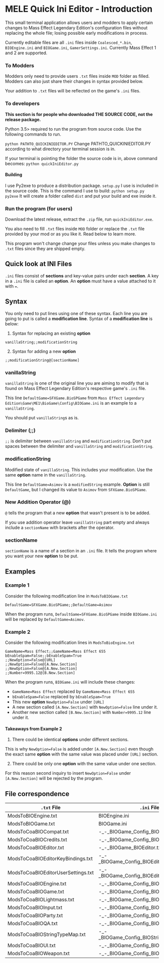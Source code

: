 # MELE Quick Ini Editor - Introduction
This small terminal application allows users and modders to apply certain changes to
Mass Effect Legendary Edition's configuration files without replacing the whole file; losing possible early modifications in process.

Currently editable files are all `.ini` files inside `Coalesced_*.bin`, `BIOEngine.ini` and `BIOGame.ini`, `GamerSettings.ini`. Currently Mass Effect 1 and 2 are supported. 

### To Modders
Modders only need to provide users `.txt` files inside `MOD` folder as filled. Modders can also just share their changes in syntax provided below.

Your addition to `.txt` files will be reflected on the game's `.ini` files.

### To developers
**This section is for people who downloaded THE SOURCE CODE, not the release package.**

Python 3.5> required to run the program from source code. Use the following commands to run.

`python PATHTO_QUICKINIEDITOR.PY` Change PATHTO_QUICKINIEDITOR.PY according to what directory your terminal session is in. 

If your terminal is pointing the folder the source code is in, above command becomes:
```python quickIniEditor.py```

#### Building

I use Py2exe to produce a distribution package. `setup.py` I use is included in the source code.
This is the command I use to build:
```python setup.py py2exe```
It will create a folder called `dist` and put your build and exe inside it.

### Run the program (for users)
Download the latest release, extract the `.zip` file, run `quickIniEditor.exe`.

You also need to fill `.txt` files inside `MOD` folder or replace the `.txt` file provided by your mod or as you like it. Read below to learn more. 

This program won't change change your files unless you make changes to `.txt` files since they are shipped empty.

## Quick look at INI Files
`.ini` files consist of __sections__ and key-value pairs under each __section__. A key in a `.ini` file is called an __option__. An __option__ must have a value attached to it with `=`.

## Syntax

You only need to put lines using one of these syntax. Each line you are going to put is called a __modification line__. Syntax of a __modification line__ is below:

1) Syntax for replacing an existing __option__
```
vanillaString;;modificationString
```
2) Syntax for adding a new __option__
```
;;modificationString@[sectionName]
```
### vanillaString
`vanillaString` is one of the original line you are aiming to modify that is found on Mass Effect Legendary Edition's respective game's `.ini` file. 

This line `DefaultGame=SFXGame.BioSPGame` from `Mass Effect Legendary Edition\Game\ME1\BioGame\Config\BIOGame.ini` is an example to a `vanillaString`.

You should put `vanillaString`s as is.

### Delimiter (;;)
`;;` is delimiter between `vanillaString` and `modificationString`. Don't put spaces between the delimiter and `vanillaString` and `modificationString`.

### modificationString
Modified state of `vanillaString`. This includes your modification. Use the same __option__ name in the `vanillaString`.

This line `DefaultGame=Asimov` is a `modifiedString` example. __Option__ is still `DefaultGame`, but I changed its value to `Asimov` from `SFXGame.BioSPGame`.

### New Addition Operator (@)
`@` tells the program that a new __option__ that wasn't present is to be added.

If you use addition operator leave `vanillaString` part empty and always include a `sectionName` with brackets after the operator.

### sectionName
`sectionName` is a name of a section in an `.ini` file. It tells the program where you want your new __option__ to be put.

## Examples 
### Example 1
Consider the following modification line in  `ModsToBIOGame.txt`
```
DefaultGame=SFXGame.BioSPGame;;DefaultGame=Asimov
```

When the program runs, `DefaultGame=SFXGame.BioSPGame` inside `BIOGame.ini` will be replaced by `DefaultGame=Asimov`.

### Example 2
Consider the following modification lines in `ModsToBioEngine.txt`
```
GameName=Mass Effect;;GameName=Mass Effect 655
bEnableSpam=False;;bEnableSpam=True
;;NewOption=False@[URL]
;;NewOption=False@[A.New.Section]
;;NewOption=False@[A.New.Section]
;;Number=9995.12@[B.New.Section]
```
When the program runs, `BIOGame.ini` will include these changes:
- `GameName=Mass Effect` replaced by `GameName=Mass Effect 655`
- `bEnableSpam=False` replaced by `bEnableSpam=True`
- This new __option__ `NewOption=False` under `[URL]`
- A new section called `[A.New.Section]` with `NewOption=False` line under it.
- Another new section called `[B.New.Section]` with `Number=9995.12` line under it.

#### Takeaways from Example 2
1) There could be identical __options__ under different sections. 

This is why `NewOption=False` is added under `[A.New.Section]` even though the exact same __option__ with the same value was placed under `[URL]` section.

2) There could be only one __option__ with the same value under one section. 

For this reason second inquiry to insert `NewOption=False` under `[A.New.Section]` will be rejected by the program.

## File correspondence

| `.txt` File                        | `.ini` File                                  | `.ini` File's Location                             |
|------------------------------------|----------------------------------------------|----------------------------------------------------|
| ModsToBIOEngine.txt                | BIOEngine.ini                                | Game\ME1\BioGame\Config                            |
| ModsToBIOGame.txt                  | BIOGame.ini                                  | Game\ME1\BioGame\Config                            |
| ModsToCoaBIOCompat.txt             | -_-_BIOGame_Config_BIOCompat.ini             | Game\ME1\BioGame\CookedPCConsole\Coalesced_INT.bin |
| ModsToCoaBIOCredits.txt            | -_-_BIOGame_Config_BIOCredits.ini            | Game\ME1\BioGame\CookedPCConsole\Coalesced_INT.bin |
| ModsToCoaBIOEditor.txt             | -_-_BIOGame_BIOEditor.txt                    | Game\ME1\BioGame\CookedPCConsole\Coalesced_INT.bin |
| ModsToCoaBIOEditorKeyBindings.txt  | -_-_BIOGame_Config_BIOEditorKeyBindings.ini  | Game\ME1\BioGame\CookedPCConsole\Coalesced_INT.bin |
| ModsToCoaBIOEditorUserSettings.txt | -_-_BIOGame_Config_BIOEditorUserSettings.ini | Game\ME1\BioGame\CookedPCConsole\Coalesced_INT.bin |
| ModsToCoaBIOEngine.txt             | -_-_BIOGame_Config_BIOEngine.ini             | Game\ME1\BioGame\CookedPCConsole\Coalesced_INT.bin |
| ModsToCoaBIOGame.txt               | -_-_BIOGame_Config_BIOGame.ini               | Game\ME1\BioGame\CookedPCConsole\Coalesced_INT.bin |
| ModsToCoaBIOLightmass.txt          | -_-_BIOGame_Config_BIOLightmass.ini          | Game\ME1\BioGame\CookedPCConsole\Coalesced_INT.bin |
| ModsToCoaBIOInput.txt              | -_-_BIOGame_Config_BIOInput.ini              | Game\ME1\BioGame\CookedPCConsole\Coalesced_INT.bin |
| ModsToCoaBIOParty.txt              | -_-_BIOGame_Config_BIOParty.ini              | Game\ME1\BioGame\CookedPCConsole\Coalesced_INT.bin |
| ModsToCoaBIOQA.txt                 | -_-_BIOGame_Config_BIOQA.ini                 | Game\ME1\BioGame\CookedPCConsole\Coalesced_INT.bin |
| ModsToCoaBIOStringTypeMap.txt      | -_-_BIOGame_Config_BIOStringTypeMap.ini      | Game\ME1\BioGame\CookedPCConsole\Coalesced_INT.bin |
| ModsToCoaBIOUI.txt                 | -_-_BIOGame_Config_BIOUI.ini                 | Game\ME1\BioGame\CookedPCConsole\Coalesced_INT.bin |
| ModsToCoaBIOWeapon.txt             | -_-_BIOGame_Config_BIOWeapon.ini             | Game\ME1\BioGame\CookedPCConsole\Coalesced_INT.bin |
